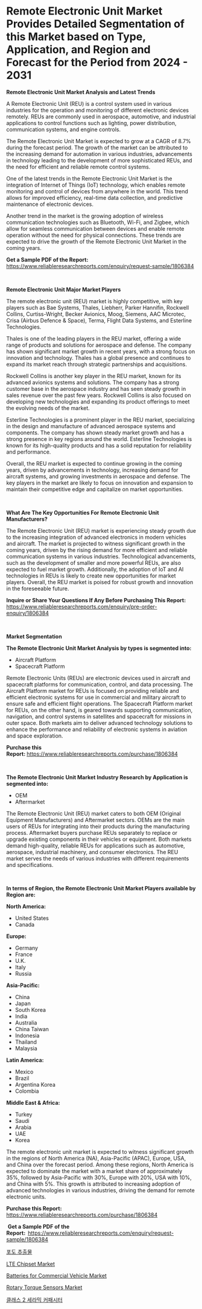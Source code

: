 <p><h1>Remote Electronic Unit Market Provides Detailed Segmentation of this Market based on Type, Application, and Region and Forecast for the Period from 2024 - 2031</h1></p><p><strong>Remote Electronic Unit Market Analysis and Latest Trends</strong></p>
<p><p>A Remote Electronic Unit (REU) is a control system used in various industries for the operation and monitoring of different electronic devices remotely. REUs are commonly used in aerospace, automotive, and industrial applications to control functions such as lighting, power distribution, communication systems, and engine controls.</p><p>The Remote Electronic Unit Market is expected to grow at a CAGR of 8.7% during the forecast period. The growth of the market can be attributed to the increasing demand for automation in various industries, advancements in technology leading to the development of more sophisticated REUs, and the need for efficient and reliable remote control systems.</p><p>One of the latest trends in the Remote Electronic Unit Market is the integration of Internet of Things (IoT) technology, which enables remote monitoring and control of devices from anywhere in the world. This trend allows for improved efficiency, real-time data collection, and predictive maintenance of electronic devices.</p><p>Another trend in the market is the growing adoption of wireless communication technologies such as Bluetooth, Wi-Fi, and Zigbee, which allow for seamless communication between devices and enable remote operation without the need for physical connections. These trends are expected to drive the growth of the Remote Electronic Unit Market in the coming years.</p></p>
<p><strong>Get a Sample PDF of the Report:&nbsp;</strong> <a href="https://www.reliableresearchreports.com/enquiry/request-sample/1806384">https://www.reliableresearchreports.com/enquiry/request-sample/1806384</a></p>
<p>&nbsp;</p>
<p><strong>Remote Electronic Unit Major Market Players</strong></p>
<p><p>The remote electronic unit (REU) market is highly competitive, with key players such as Bae Systems, Thales, Liebherr, Parker Hannifin, Rockwell Collins, Curtiss-Wright, Becker Avionics, Moog, Siemens, AAC Microtec, Crisa (Airbus Defence & Space), Terma, Flight Data Systems, and Esterline Technologies.</p><p>Thales is one of the leading players in the REU market, offering a wide range of products and solutions for aerospace and defense. The company has shown significant market growth in recent years, with a strong focus on innovation and technology. Thales has a global presence and continues to expand its market reach through strategic partnerships and acquisitions.</p><p>Rockwell Collins is another key player in the REU market, known for its advanced avionics systems and solutions. The company has a strong customer base in the aerospace industry and has seen steady growth in sales revenue over the past few years. Rockwell Collins is also focused on developing new technologies and expanding its product offerings to meet the evolving needs of the market.</p><p>Esterline Technologies is a prominent player in the REU market, specializing in the design and manufacture of advanced aerospace systems and components. The company has shown steady market growth and has a strong presence in key regions around the world. Esterline Technologies is known for its high-quality products and has a solid reputation for reliability and performance.</p><p>Overall, the REU market is expected to continue growing in the coming years, driven by advancements in technology, increasing demand for aircraft systems, and growing investments in aerospace and defense. The key players in the market are likely to focus on innovation and expansion to maintain their competitive edge and capitalize on market opportunities.</p></p>
<p>&nbsp;</p>
<p><strong>What Are The Key Opportunities For Remote Electronic Unit Manufacturers?</strong></p>
<p><p>The Remote Electronic Unit (REU) market is experiencing steady growth due to the increasing integration of advanced electronics in modern vehicles and aircraft. The market is projected to witness significant growth in the coming years, driven by the rising demand for more efficient and reliable communication systems in various industries. Technological advancements, such as the development of smaller and more powerful REUs, are also expected to fuel market growth. Additionally, the adoption of IoT and AI technologies in REUs is likely to create new opportunities for market players. Overall, the REU market is poised for robust growth and innovation in the foreseeable future.</p></p>
<p><strong>Inquire or Share Your Questions If Any Before Purchasing This Report:</strong> <a href="https://www.reliableresearchreports.com/enquiry/pre-order-enquiry/1806384">https://www.reliableresearchreports.com/enquiry/pre-order-enquiry/1806384</a></p>
<p>&nbsp;</p>
<p><strong>Market Segmentation</strong></p>
<p><strong>The Remote Electronic Unit Market Analysis by types is segmented into:</strong></p>
<p><ul><li>Aircraft Platform</li><li>Spacecraft Platform</li></ul></p>
<p><p>Remote Electronic Units (REUs) are electronic devices used in aircraft and spacecraft platforms for communication, control, and data processing. The Aircraft Platform market for REUs is focused on providing reliable and efficient electronic systems for use in commercial and military aircraft to ensure safe and efficient flight operations. The Spacecraft Platform market for REUs, on the other hand, is geared towards supporting communication, navigation, and control systems in satellites and spacecraft for missions in outer space. Both markets aim to deliver advanced technology solutions to enhance the performance and reliability of electronic systems in aviation and space exploration.</p></p>
<p><strong>Purchase this Report:&nbsp;</strong><a href="https://www.reliableresearchreports.com/purchase/1806384">https://www.reliableresearchreports.com/purchase/1806384</a></p>
<p>&nbsp;</p>
<p><strong>The Remote Electronic Unit Market Industry Research by Application is segmented into:</strong></p>
<p><ul><li>OEM</li><li>Aftermarket</li></ul></p>
<p><p>The Remote Electronic Unit (REU) market caters to both OEM (Original Equipment Manufacturers) and Aftermarket sectors. OEMs are the main users of REUs for integrating into their products during the manufacturing process. Aftermarket buyers purchase REUs separately to replace or upgrade existing components in their vehicles or equipment. Both markets demand high-quality, reliable REUs for applications such as automotive, aerospace, industrial machinery, and consumer electronics. The REU market serves the needs of various industries with different requirements and specifications.</p></p>
<p>&nbsp;</p>
<p><strong>In terms of Region, the Remote Electronic Unit Market Players available by Region are:</strong></p>
<p>
    <p> <strong> North America: </strong>
        <ul>
            <li>United States</li>
            <li>Canada</li>
        </ul>
        </p> 
    <p> <strong> Europe: </strong>
        <ul>
            <li>Germany</li>
            <li>France</li>
            <li>U.K.</li>
            <li>Italy</li>
            <li>Russia</li>
        </ul>
        </p> 
    <p> <strong> Asia-Pacific: </strong>
        <ul>
            <li>China</li>
            <li>Japan</li>
            <li>South Korea</li>
            <li>India</li>
            <li>Australia</li>
            <li>China Taiwan</li>
            <li>Indonesia</li>
            <li>Thailand</li>
            <li>Malaysia</li>
        </ul>
        </p> 
    <p> <strong> Latin America: </strong>
        <ul>
            <li>Mexico</li>
            <li>Brazil</li>
            <li>Argentina Korea</li>
            <li>Colombia</li>
        </ul>
        </p> 
    <p> <strong> Middle East & Africa: </strong>
        <ul>
            <li>Turkey</li>
            <li>Saudi</li>
            <li>Arabia</li>
            <li>UAE</li>
            <li>Korea</li>
        </ul>
    </p>
    </p>
<p><p>The remote electronic unit market is expected to witness significant growth in the regions of North America (NA), Asia-Pacific (APAC), Europe, USA, and China over the forecast period. Among these regions, North America is expected to dominate the market with a market share of approximately 35%, followed by Asia-Pacific with 30%, Europe with 20%, USA with 10%, and China with 5%. This growth is attributed to increasing adoption of advanced technologies in various industries, driving the demand for remote electronic units.</p></p>
<p><strong>Purchase this Report: </strong><a href="https://www.reliableresearchreports.com/purchase/1806384">https://www.reliableresearchreports.com/purchase/1806384</a></p>
<p>&nbsp;<strong>Get a Sample PDF of the Report:&nbsp;&nbsp;</strong><a href="https://www.reliableresearchreports.com/enquiry/request-sample/1806384">https://www.reliableresearchreports.com/enquiry/request-sample/1806384</a></p>
<p><strong></strong></p>
<p><p><a href="https://github.com/ZacharyScthmitt4465/Market-Research-Report-List-1/blob/main/62907399814.md">포도 추출물</a></p><p><a href="https://github.com/AKSHATREPORTPRIME/Market-Research-Report-List-3/blob/main/lte-chipset-market.md">LTE Chipset Market</a></p><p><a href="https://issuu.com/reportprime-2/docs/batteries-for-commercial-vehicle-market-size-2030.">Batteries for Commercial Vehicle Market</a></p><p><a href="https://github.com/mancsybtousav/Market-Research-Report-List-1/blob/main/rotary-torque-sensors-market.md">Rotary Torque Sensors Market</a></p><p><a href="https://github.com/lkwggful07722/Market-Research-Report-List-1/blob/main/58714979813.md">클래스 2 세라믹 커패시터</a></p></p>